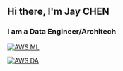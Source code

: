 ## Hi there, I'm Jay CHEN

### I am a Data Engineer/Architech

[![AWS ML](https://images.credly.com/size/110x110/images/778bde6c-ad1c-4312-ac33-2fa40d50a147/image.png)](https://www.credly.com/badges/23d277b7-3102-4e47-aa17-29fff7b5eee3/public_url)


[![AWS DA](https://images.credly.com/size/110x110/images/6430efe4-0ac0-4df6-8f1b-9559d8fcdf27/image.png)](https://www.credly.com/badges/6fe542ba-3889-4fd8-9ab8-c7e277bf85aa/public_url)
